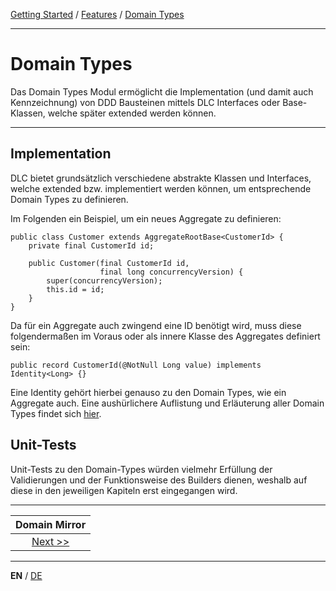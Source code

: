 [Getting Started](../index_en.md) / [Features](../guides/features_en.md) / [Domain Types](domain_types_en.md)

---

# Domain Types
Das Domain Types Modul ermöglicht die Implementation (und damit auch Kennzeichnung) von DDD Bausteinen mittels 
DLC Interfaces oder Base-Klassen, welche später extended werden können.

---

## Implementation
DLC bietet grundsätzlich verschiedene abstrakte Klassen und Interfaces, welche extended bzw. 
implementiert werden können, um entsprechende Domain Types zu definieren.

Im Folgenden ein Beispiel, um ein neues Aggregate zu definieren:
```
public class Customer extends AggregateRootBase<CustomerId> {
    private final CustomerId id;
    
    public Customer(final CustomerId id,
                    final long concurrencyVersion) {
        super(concurrencyVersion);
        this.id = id;
    }
}
```

Da für ein Aggregate auch zwingend eine ID benötigt wird, muss diese folgendermaßen im Voraus
oder als innere Klasse des Aggregates definiert sein:
```
public record CustomerId(@NotNull Long value) implements Identity<Long> {}
```
Eine Identity gehört hierbei genauso zu den Domain Types, wie ein Aggregate auch. Eine aushürlichere Auflistung 
und Erläuterung aller Domain Types findet sich [hier](../../../readme_building_blocks.md).

## Unit-Tests
Unit-Tests zu den Domain-Types würden vielmehr Erfüllung der Validierungen und der Funktionsweise
des Builders dienen, weshalb auf diese in den jeweiligen Kapiteln erst eingegangen wird.

---

|           **Domain Mirror**            |
|:--------------------------------------:|
| [Next >>](domain_mirror_en.md) |

---

**EN** / [DE](../../german/features/domain_types_de.md)

